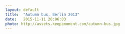 ```yaml
---
layout: default
title:  "Autumn bus, Berlin 2013"
date:   2015-11-11 20:06:03
photo: http://assets.keepamoment.com/autumn-bus.jpg
---
```

